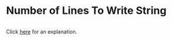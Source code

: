 # Number of Lines To Write String 

~~~java

~~~

Click [here](Explanation.md) for an explanation.

